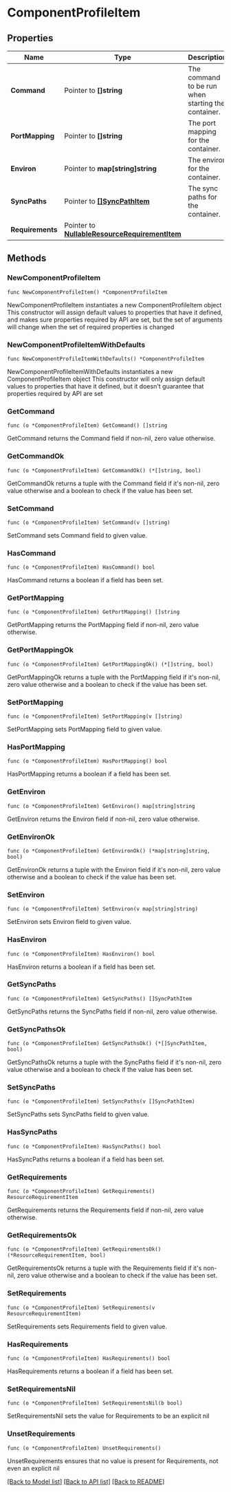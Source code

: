 # ComponentProfileItem

## Properties

Name | Type | Description | Notes
------------ | ------------- | ------------- | -------------
**Command** | Pointer to **[]string** | The command to be run when starting the container. | [optional] [readonly] 
**PortMapping** | Pointer to **[]string** | The port mapping for the container. | [optional] [readonly] 
**Environ** | Pointer to **map[string]string** | The environ for the container. | [optional] [readonly] 
**SyncPaths** | Pointer to [**[]SyncPathItem**](SyncPathItem.md) | The sync paths for the container. | [optional] [readonly] 
**Requirements** | Pointer to [**NullableResourceRequirementItem**](ResourceRequirementItem.md) |  | [optional] 

## Methods

### NewComponentProfileItem

`func NewComponentProfileItem() *ComponentProfileItem`

NewComponentProfileItem instantiates a new ComponentProfileItem object
This constructor will assign default values to properties that have it defined,
and makes sure properties required by API are set, but the set of arguments
will change when the set of required properties is changed

### NewComponentProfileItemWithDefaults

`func NewComponentProfileItemWithDefaults() *ComponentProfileItem`

NewComponentProfileItemWithDefaults instantiates a new ComponentProfileItem object
This constructor will only assign default values to properties that have it defined,
but it doesn't guarantee that properties required by API are set

### GetCommand

`func (o *ComponentProfileItem) GetCommand() []string`

GetCommand returns the Command field if non-nil, zero value otherwise.

### GetCommandOk

`func (o *ComponentProfileItem) GetCommandOk() (*[]string, bool)`

GetCommandOk returns a tuple with the Command field if it's non-nil, zero value otherwise
and a boolean to check if the value has been set.

### SetCommand

`func (o *ComponentProfileItem) SetCommand(v []string)`

SetCommand sets Command field to given value.

### HasCommand

`func (o *ComponentProfileItem) HasCommand() bool`

HasCommand returns a boolean if a field has been set.

### GetPortMapping

`func (o *ComponentProfileItem) GetPortMapping() []string`

GetPortMapping returns the PortMapping field if non-nil, zero value otherwise.

### GetPortMappingOk

`func (o *ComponentProfileItem) GetPortMappingOk() (*[]string, bool)`

GetPortMappingOk returns a tuple with the PortMapping field if it's non-nil, zero value otherwise
and a boolean to check if the value has been set.

### SetPortMapping

`func (o *ComponentProfileItem) SetPortMapping(v []string)`

SetPortMapping sets PortMapping field to given value.

### HasPortMapping

`func (o *ComponentProfileItem) HasPortMapping() bool`

HasPortMapping returns a boolean if a field has been set.

### GetEnviron

`func (o *ComponentProfileItem) GetEnviron() map[string]string`

GetEnviron returns the Environ field if non-nil, zero value otherwise.

### GetEnvironOk

`func (o *ComponentProfileItem) GetEnvironOk() (*map[string]string, bool)`

GetEnvironOk returns a tuple with the Environ field if it's non-nil, zero value otherwise
and a boolean to check if the value has been set.

### SetEnviron

`func (o *ComponentProfileItem) SetEnviron(v map[string]string)`

SetEnviron sets Environ field to given value.

### HasEnviron

`func (o *ComponentProfileItem) HasEnviron() bool`

HasEnviron returns a boolean if a field has been set.

### GetSyncPaths

`func (o *ComponentProfileItem) GetSyncPaths() []SyncPathItem`

GetSyncPaths returns the SyncPaths field if non-nil, zero value otherwise.

### GetSyncPathsOk

`func (o *ComponentProfileItem) GetSyncPathsOk() (*[]SyncPathItem, bool)`

GetSyncPathsOk returns a tuple with the SyncPaths field if it's non-nil, zero value otherwise
and a boolean to check if the value has been set.

### SetSyncPaths

`func (o *ComponentProfileItem) SetSyncPaths(v []SyncPathItem)`

SetSyncPaths sets SyncPaths field to given value.

### HasSyncPaths

`func (o *ComponentProfileItem) HasSyncPaths() bool`

HasSyncPaths returns a boolean if a field has been set.

### GetRequirements

`func (o *ComponentProfileItem) GetRequirements() ResourceRequirementItem`

GetRequirements returns the Requirements field if non-nil, zero value otherwise.

### GetRequirementsOk

`func (o *ComponentProfileItem) GetRequirementsOk() (*ResourceRequirementItem, bool)`

GetRequirementsOk returns a tuple with the Requirements field if it's non-nil, zero value otherwise
and a boolean to check if the value has been set.

### SetRequirements

`func (o *ComponentProfileItem) SetRequirements(v ResourceRequirementItem)`

SetRequirements sets Requirements field to given value.

### HasRequirements

`func (o *ComponentProfileItem) HasRequirements() bool`

HasRequirements returns a boolean if a field has been set.

### SetRequirementsNil

`func (o *ComponentProfileItem) SetRequirementsNil(b bool)`

 SetRequirementsNil sets the value for Requirements to be an explicit nil

### UnsetRequirements
`func (o *ComponentProfileItem) UnsetRequirements()`

UnsetRequirements ensures that no value is present for Requirements, not even an explicit nil

[[Back to Model list]](../README.md#documentation-for-models) [[Back to API list]](../README.md#documentation-for-api-endpoints) [[Back to README]](../README.md)


